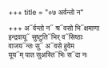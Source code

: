 +++
title = "०७ अर्वन्तो न"

+++
अ᳓र्वन्तो न᳓ श्र᳓वसो भि᳓क्षमाणा  
इन्द्रवायू᳓ सुष्टुति᳓भिर् व᳓सिष्ठाः  
वाजय᳓न्तः सु᳓ अ᳓वसे हुवेम  
यूय᳓म् पात सुअस्ति᳓भिः स᳓दा नः